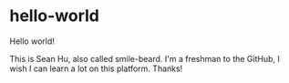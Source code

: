 # hello-world

Hello world!

This is Sean Hu, also called smile-beard. I'm a freshman to the GitHub, I wish I can learn a lot on this platform.
Thanks!
